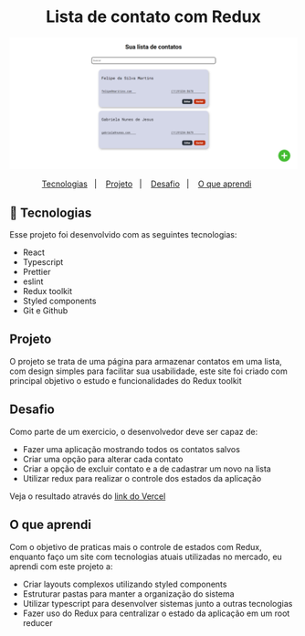 <h1 align="center">
Lista de contato com Redux
</h1>

<p align="center">
    <a href="https://lista-de-contatos-psi.vercel.app/">
        <img alt="License" src="./src/assets/preview.PNG">
    </a>
</p>

<p align="center">
  <a href="#tecnologias">Tecnologias</a>&nbsp;&nbsp;&nbsp;|&nbsp;&nbsp;&nbsp;
  <a href="#projeto">Projeto</a>&nbsp;&nbsp;&nbsp;|&nbsp;&nbsp;&nbsp;
  <a href="#desafio">Desafio</a>&nbsp;&nbsp;&nbsp;|&nbsp;&nbsp;&nbsp;
  <a href="#o-que-aprendi">O que aprendi</a>&nbsp;&nbsp;&nbsp;&nbsp;&nbsp;&nbsp;
</p>

## 🚀 Tecnologias

Esse projeto foi desenvolvido com as seguintes tecnologias:

- React
- Typescript
- Prettier
- eslint
- Redux toolkit
- Styled components
- Git e Github

## Projeto

O projeto se trata de uma página para armazenar contatos em uma lista, com design simples para facilitar sua usabilidade, este site foi criado com principal objetivo o estudo e funcionalidades do Redux toolkit

## Desafio

Como parte de um exercicio, o desenvolvedor deve ser capaz de:

- Fazer uma aplicação mostrando todos os contatos salvos
- Criar uma opção para alterar cada contato
- Criar a opção de excluir contato e a de cadastrar um novo na lista
- Utilizar redux para realizar o controle dos estados da aplicação

Veja o resultado através do <a href="https://lista-de-contatos-psi.vercel.app/">link do Vercel</a>

## O que aprendi

Com o objetivo de praticas mais o controle de estados com Redux, enquanto faço um site com tecnologias atuais utilizadas no mercado, eu aprendi com este projeto a:

- Criar layouts complexos utilizando styled components
- Estruturar pastas para manter a organização do sistema
- Utilizar typescript para desenvolver sistemas junto a outras tecnologias
- Fazer uso do Redux para centralizar o estado da aplicação em um root reducer
